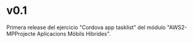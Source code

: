 # v0.1 

Primera release del ejercicio "Cordova app tasklist" del módulo "AWS2-MPProjecte Aplicacions Mòbils Híbrides".
